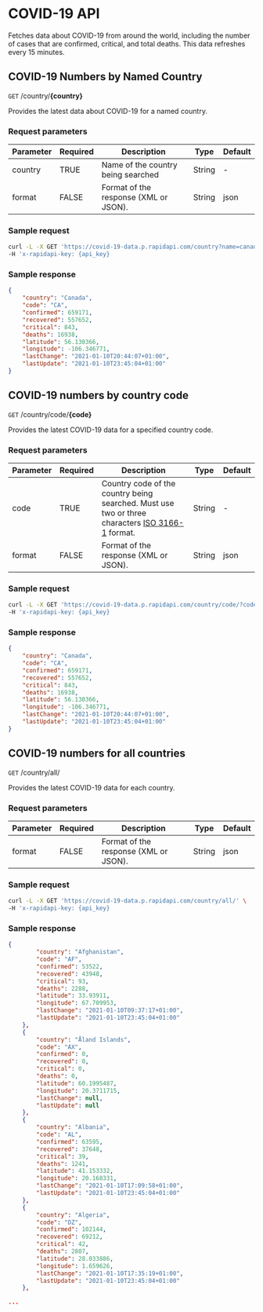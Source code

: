 # COVID-19 API
Fetches data about COVID-19 from around the world, including the number of cases that are confirmed, critical, and total deaths. This data refreshes every 15 minutes. 


## COVID-19 Numbers by Named Country
`GET` /country/**{country}**

Provides the latest data about COVID-19 for a named country. 


### Request parameters

| Parameter | Required | Description | Type | Default |
|---|---|---|---|---|
| country | TRUE | Name of the country being searched | String | - | 
| format | FALSE | Format of the response (XML or JSON). | String | json | 

### Sample request
```BASH
curl -L -X GET 'https://covid-19-data.p.rapidapi.com/country?name=canada' \
-H 'x-rapidapi-key: {api_key}
```

### Sample response
```JSON
{
    "country": "Canada",
    "code": "CA",
    "confirmed": 659171,
    "recovered": 557652,
    "critical": 843,
    "deaths": 16938,
    "latitude": 56.130366,
    "longitude": -106.346771,
    "lastChange": "2021-01-10T20:44:07+01:00",
    "lastUpdate": "2021-01-10T23:45:04+01:00"
}
``` 
<div style="page-break-after: always;"></div>

## COVID-19 numbers by country code
`GET` /country/code/**{code}**

Provides the latest COVID-19 data for a specified country code. 


### Request parameters

| Parameter | Required | Description | Type | Default |
|---|---|---|---|---|
| code | TRUE | Country code of the country being searched. Must use two or three characters [ISO 3166-1](https://en.wikipedia.org/wiki/List_of_ISO_3166_country_codes) format. | String | - | 
| format | FALSE | Format of the response (XML or JSON). | String | json | 

### Sample request
```BASH
curl -L -X GET 'https://covid-19-data.p.rapidapi.com/country/code/?code=CA' \
-H 'x-rapidapi-key: {api_key}
```

### Sample response
```JSON
{
    "country": "Canada",
    "code": "CA",
    "confirmed": 659171,
    "recovered": 557652,
    "critical": 843,
    "deaths": 16938,
    "latitude": 56.130366,
    "longitude": -106.346771,
    "lastChange": "2021-01-10T20:44:07+01:00",
    "lastUpdate": "2021-01-10T23:45:04+01:00"
}
``` 
<div style="page-break-after: always;"></div>

## COVID-19 numbers for all countries
`GET` /country/all/

Provides the latest COVID-19 data for each country. 

### Request parameters

| Parameter | Required | Description | Type | Default |
|---|---|---|---|---|
| format | FALSE | Format of the response (XML or JSON). | String | json | 

### Sample request
```BASH
curl -L -X GET 'https://covid-19-data.p.rapidapi.com/country/all/' \
-H 'x-rapidapi-key: {api_key}
```

### Sample response
```JSON
{
        "country": "Afghanistan",
        "code": "AF",
        "confirmed": 53522,
        "recovered": 43948,
        "critical": 93,
        "deaths": 2288,
        "latitude": 33.93911,
        "longitude": 67.709953,
        "lastChange": "2021-01-10T09:37:17+01:00",
        "lastUpdate": "2021-01-10T23:45:04+01:00"
    },
    {
        "country": "Åland Islands",
        "code": "AX",
        "confirmed": 0,
        "recovered": 0,
        "critical": 0,
        "deaths": 0,
        "latitude": 60.1995487,
        "longitude": 20.3711715,
        "lastChange": null,
        "lastUpdate": null
    },
    {
        "country": "Albania",
        "code": "AL",
        "confirmed": 63595,
        "recovered": 37648,
        "critical": 39,
        "deaths": 1241,
        "latitude": 41.153332,
        "longitude": 20.168331,
        "lastChange": "2021-01-10T17:09:58+01:00",
        "lastUpdate": "2021-01-10T23:45:04+01:00"
    },
    {
        "country": "Algeria",
        "code": "DZ",
        "confirmed": 102144,
        "recovered": 69212,
        "critical": 42,
        "deaths": 2807,
        "latitude": 28.033886,
        "longitude": 1.659626,
        "lastChange": "2021-01-10T17:35:19+01:00",
        "lastUpdate": "2021-01-10T23:45:04+01:00"
    },

...

```
